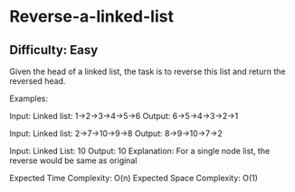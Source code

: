 # Reverse-a-linked-list

## Difficulty: Easy
Given the head of a linked list, the task is to reverse this list and return the reversed head.

Examples:

Input: Linked list: 1->2->3->4->5->6
Output: 6->5->4->3->2->1

Input: Linked list: 2->7->10->9->8 
Output: 8->9->10->7->2

Input: Linked List: 10
Output: 10
Explanation: For a single node list, the reverse would be same as original

Expected Time Complexity: O(n)
Expected Space Complexity: O(1)
